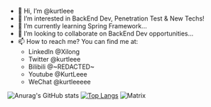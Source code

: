 - 👋 Hi, I’m @kurtleee
- 👀 I’m interested in BackEnd Dev, Penetration Test & New Techs!
- 🌱 I’m currently learning Spring Framework...
- 💞️ I’m looking to collaborate on BackEnd Dev opportunities...
- 📫 How to reach me? You can find me at:
  - LinkedIn @Xilong
  - Twitter @kurtleee
  - Bilibili @~REDACTED~
  - Youtube @KurtLeee
  - WeChat @kurtleeeee

<!---
kurtleee/kurtleee is a ✨ special ✨ repository because its `README.md` (this file) appears on your GitHub profile.
You can click the Preview link to take a look at your changes.
--->


![Anurag's GitHub stats](https://github-readme-stats.vercel.app/api?username=kurtleee&show_icons=true&theme=radical)
[![Top Langs](https://github-readme-stats.vercel.app/api/top-langs/?username=kurtleee&layout=compact)](https://github.com/anuraghazra/github-readme-stats)
![Matrix]([https://www.google.com/url?sa=i&url=https%3A%2F%2Fgiphy.com%2Fexplore%2Fthe-matrix-code&psig=AOvVaw3I7g_Cc-Bp5lYywlvyOxIk&ust=1680715226760000&source=images&cd=vfe&ved=0CBAQjRxqFwoTCKiQx6LekP4CFQAAAAAdAAAAABAj](https://www.google.com/url?sa=i&url=https%3A%2F%2Fgifer.com%2Fen%2FNvL&psig=AOvVaw3I7g_Cc-Bp5lYywlvyOxIk&ust=1680715226760000&source=images&cd=vfe&ved=0CBAQjRxqFwoTCKiQx6LekP4CFQAAAAAdAAAAABA1))
